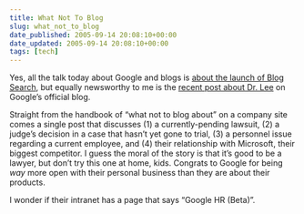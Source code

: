 ```yaml
---
title: What Not To Blog
slug: what_not_to_blog
date_published: 2005-09-14 20:08:10+00:00
date_updated: 2005-09-14 20:08:10+00:00
tags: [tech]
---
```

Yes, all the talk today about Google and blogs is [about the launch of Blog Search](http://www.sixapart.com/pronet/weblog/2005/09/google_launches.html), but equally newsworthy to me is the [recent post about Dr. Lee](http://googleblog.blogspot.com/2005/09/judge-clears-way-for-dr-lee.html) on Google’s official blog.

Straight from the handbook of “what not to blog about” on a company site comes a single post that discusses (1) a currently-pending lawsuit, (2) a judge’s decision in a case that hasn’t yet gone to trial, (3) a personnel issue regarding a current employee, and (4) their relationship with Microsoft, their biggest competitor. I guess the moral of the story is that it’s good to be a lawyer, but don’t try this one at home, kids. Congrats to Google for being *way* more open with their personal business than they are about their products.

I wonder if their intranet has a page that says “Google HR (Beta)”.
